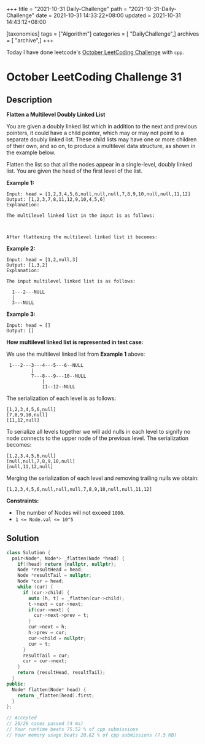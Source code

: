 +++
title = "2021-10-31 Daily-Challenge"
path = "2021-10-31-Daily-Challenge"
date = 2021-10-31 14:33:22+08:00
updated = 2021-10-31 14:43:12+08:00

[taxonomies]
tags = ["Algorithm"]
categories = [ "DailyChallenge",]
archives = [ "archive",]
+++

Today I have done leetcode's [October LeetCoding Challenge](https://leetcode.com/problems/flatten-a-multilevel-doubly-linked-list/) with `cpp`.

<!-- more -->

# October LeetCoding Challenge 31

## Description

**Flatten a Multilevel Doubly Linked List**

You are given a doubly linked list which in addition to the next and previous pointers, it could have a child pointer, which may or may not point to a separate doubly linked list. These child lists may have one or more children of their own, and so on, to produce a multilevel data structure, as shown in the example below.

Flatten the list so that all the nodes appear in a single-level, doubly linked list. You are given the head of the first level of the list.

 

**Example 1:**

```
Input: head = [1,2,3,4,5,6,null,null,null,7,8,9,10,null,null,11,12]
Output: [1,2,3,7,8,11,12,9,10,4,5,6]
Explanation:

The multilevel linked list in the input is as follows:



After flattening the multilevel linked list it becomes:
```

**Example 2:**

```
Input: head = [1,2,null,3]
Output: [1,3,2]
Explanation:

The input multilevel linked list is as follows:

  1---2---NULL
  |
  3---NULL
```

**Example 3:**

```
Input: head = []
Output: []
```

 

**How multilevel linked list is represented in test case:**

We use the multilevel linked list from **Example 1** above:

```
 1---2---3---4---5---6--NULL
         |
         7---8---9---10--NULL
             |
             11--12--NULL
```

The serialization of each level is as follows:

```
[1,2,3,4,5,6,null]
[7,8,9,10,null]
[11,12,null]
```

To serialize all levels together we will add nulls in each level to signify no node connects to the upper node of the previous level. The serialization becomes:

```
[1,2,3,4,5,6,null]
[null,null,7,8,9,10,null]
[null,11,12,null]
```

Merging the serialization of each level and removing trailing nulls we obtain:

```
[1,2,3,4,5,6,null,null,null,7,8,9,10,null,null,11,12]
```

 

**Constraints:**

- The number of Nodes will not exceed `1000`.
- `1 <= Node.val <= 10^5`


## Solution

``` cpp
class Solution {
  pair<Node*, Node*> _flatten(Node *head) {
    if(!head) return {nullptr, nullptr};
    Node *resultHead = head;
    Node *resultTail = nullptr;
    Node *cur = head;
    while (cur) {
      if (cur->child) {
        auto [h, t] = _flatten(cur->child);
        t->next = cur->next;
        if(cur->next) {
          cur->next->prev = t;
        }
        cur->next = h;
        h->prev = cur;
        cur->child = nullptr;
        cur = t;
      }
      resultTail = cur;
      cur = cur->next;
    }
    return {resultHead, resultTail};
  }
public:
  Node* flatten(Node* head) {
    return _flatten(head).first;
  }
};

// Accepted
// 26/26 cases passed (4 ms)
// Your runtime beats 75.52 % of cpp submissions
// Your memory usage beats 20.82 % of cpp submissions (7.5 MB)
```
